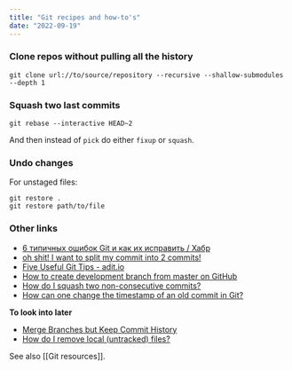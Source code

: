 ```yaml
---
title: "Git recipes and how-to's"
date: "2022-09-19"
---
```


### Clone repos without pulling all the history
```
git clone url://to/source/repository --recursive --shallow-submodules --depth 1
```

### Squash two last commits
```shell
git rebase --interactive HEAD~2
```

And then instead of `pick` do either `fixup` or `squash`.

### Undo changes
For unstaged files:
```shell
git restore .
git restore path/to/file
```

### Other links
- [6 типичных ошибок Git и как их исправить / Хабр](https://habr.com/ru/company/flant/blog/419733/)
- [oh shit! I want to split my commit into 2 commits!](https://wizardzines.com/comics/oh-shit-split-commit/)
- [Five Useful Git Tips - adit.io](https://adit.io/posts/2013-08-16-five-useful-git-tips.html)
- [How to create development branch from master on GitHub](https://stackoverflow.com/questions/39478482)
- [How do I squash two non-consecutive commits?](https://stackoverflow.com/questions/3921708)
- [How can one change the timestamp of an old commit in Git?](https://stackoverflow.com/questions/454734)

**To look into later**
- [Merge Branches but Keep Commit History](https://stackoverflow.com/questions/28550602)
- [How do I remove local (untracked) files?](https://stackoverflow.com/questions/61212/)

See also [[Git resources]].